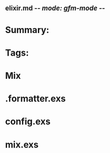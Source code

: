 ## elixir.md -*- mode: gfm-mode -*-
# Summary:
#
# Tags:
#

# Mix


# .formatter.exs

# config.exs

# mix.exs

